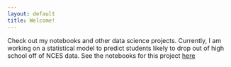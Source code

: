 ```yaml
---
layout: default
title: Welcome!
---
```


Check out my notebooks and other data science projects. Currently, I am working on a statistical model to predict students likely to drop out of high school off of NCES data. See the notebooks for this project [here](https://cemalec.github.io/student_outcomes/)
